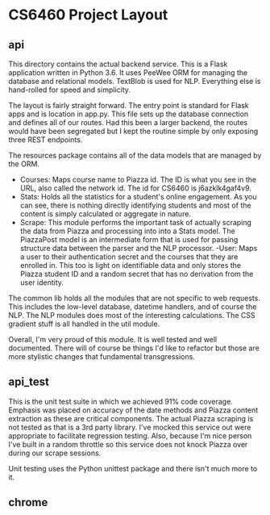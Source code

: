 # CS6460 Project Layout

## api
This directory contains the actual backend service. This is a Flask application
written in Python 3.6. It uses PeeWee ORM for managing the database and relational models.
TextBlob is used for NLP. Everything else is hand-rolled for speed and simplicity.

The layout is fairly straight forward. The entry point is standard for Flask apps and is 
location in app.py. This file sets up the database connection and defines all of our routes.
Had this been a larger backend, the routes would have been segregated but I kept
the routine simple by only exposing three REST endpoints.

The resources package contains all of the data models that are managed by the ORM. 

- Courses: Maps course name to Piazza id. The ID is what you see in the URL, also called 
the network id. The id for CS6460 is j6azklk4gaf4v9.
- Stats: Holds all the statistics for a student's online engagement. As you can see,
there is nothing directly identifying students and most of the content is simply
calculated or aggregate in nature.
- Scrape: This module performs the important task of actually scraping the data from
Piazza and processing into into a Stats model. The PiazzaPost model is an intermediate
form that is used for passing structure data between the parser and the NLP processor.
-User: Maps a user to their authentication secret and the courses that they are enrolled in.
This too is light on identifiable data and only stores the Piazza student ID and a
random secret that has no derivation from the user identity.

The common lib holds all the modules that are not specific to web requests. This
includes the low-level database, datetime handlers, and of course the NLP. The NLP
modules does most of the interesting calculations. The CSS gradient stuff is all
handled in the util module.

Overall, I'm very proud of this module. It is well tested and well documented. There
will of course be things I'd like to refactor but those are more stylistic changes
that fundamental transgressions.

## api_test
This is the unit test suite in which we achieved 91% code coverage. Emphasis was
placed on accuracy of the date methods and Piazza content extraction as these are
critical components. The actual Piazza scraping is not tested as that is a 3rd
party library. I've mocked this service out were appropriate to facilitate regression
testing. Also, because I'm nice person I've built in a random throttle so this service
does not knock Piazza over during our scrape sessions.

Unit testing uses the Python unittest package and there isn't much more to it.

## chrome
